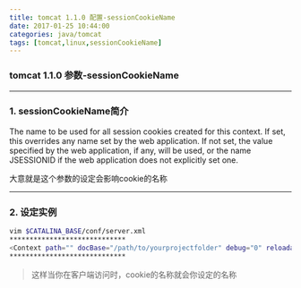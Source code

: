 ```yaml
---
title: tomcat 1.1.0 配置-sessionCookieName
date: 2017-01-25 10:44:00
categories: java/tomcat
tags: [tomcat,linux,sessionCookieName]
---
```

### tomcat 1.1.0 参数-sessionCookieName

---

### 1. sessionCookieName简介
The name to be used for all session cookies created for this context. If set, this overrides any name set by the web application. If not set, the value specified by the web application, if any, will be used, or the name JSESSIONID if the web application does not explicitly set one.

大意就是这个参数的设定会影响cookie的名称

---

### 2. 设定实例
``` bash
vim $CATALINA_BASE/conf/server.xml
*****************************
<Context path="" docBase="/path/to/yourprojectfolder" debug="0" reloadable="false" sessionCookieName="yourcookieName" />
*****************************
```
> 这样当你在客户端访问时，cookie的名称就会你设定的名称
